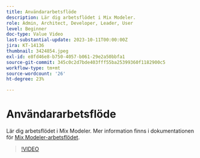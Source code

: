 ```yaml
---
title: Användararbetsflöde
description: Lär dig arbetsflödet i Mix Modeler.
role: Admin, Architect, Developer, Leader, User
level: Beginner
doc-type: Value Video
last-substantial-update: 2023-10-11T00:00:00Z
jira: KT-14136
thumbnail: 3424854.jpeg
exl-id: e8fd46e8-b750-4057-b061-29e2a50bbfa1
source-git-commit: 345c0c2d7bde403fff55ba25399360f1182900c5
workflow-type: tm+mt
source-wordcount: '26'
ht-degree: 23%

---
```


# Användararbetsflöde

Lär dig arbetsflödet i Mix Modeler. Mer information finns i dokumentationen för [Mix Modeler-arbetsflödet](https://experienceleague.adobe.com/en/docs/mix-modeler/using/get-started/workflow).

>[!VIDEO](https://video.tv.adobe.com/v/3424854?learn=on&enablevpops)